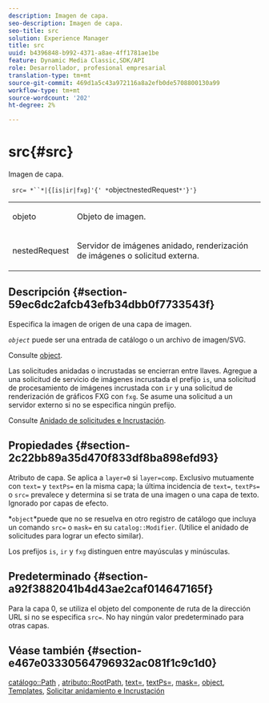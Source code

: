```yaml
---
description: Imagen de capa.
seo-description: Imagen de capa.
seo-title: src
solution: Experience Manager
title: src
uuid: b4396848-b992-4371-a8ae-4ff1781ae1be
feature: Dynamic Media Classic,SDK/API
role: Desarrollador, profesional empresarial
translation-type: tm+mt
source-git-commit: 469d1a5c43a972116a8a2efb0de5708800130a99
workflow-type: tm+mt
source-wordcount: '202'
ht-degree: 2%

---
```



# src{#src}

Imagen de capa.

` src= *``*|{[is|ir|fxg]'{' *`objectnestedRequest`*'}'}`

<table id="simpletable_59104309B8284B21ABCE7DC95BF5A273"> 
 <tr class="strow"> 
  <td class="stentry"> <p> <span class="varname"> objeto </span> </p> </td> 
  <td class="stentry"> <p>Objeto de imagen. </p> </td> 
 </tr> 
 <tr class="strow"> 
  <td class="stentry"> <p> <span class="varname"> nestedRequest  </span> </p> </td> 
  <td class="stentry"> <p>Servidor de imágenes anidado, renderización de imágenes o solicitud externa. </p> </td> 
 </tr> 
</table>

## Descripción {#section-59ec6dc2afcb43efb34dbb0f7733543f}

Especifica la imagen de origen de una capa de imagen.

*`object`* puede ser una entrada de catálogo o un archivo de imagen/SVG.

Consulte [object](../../../../../is-api/http-ref/image-serving-api-ref/c-http-protocol-reference/c-data-types/r-object.md#reference-2591bd24548d462782c68d138ef795a0).

Las solicitudes anidadas o incrustadas se encierran entre llaves. Agregue a una solicitud de servicio de imágenes incrustada el prefijo `is`, una solicitud de procesamiento de imágenes incrustada con `ir` y una solicitud de renderización de gráficos FXG con `fxg`. Se asume una solicitud a un servidor externo si no se especifica ningún prefijo.

Consulte [Anidado de solicitudes e Incrustación](../../../../../is-api/http-ref/image-serving-api-ref/c-http-protocol-reference/c-syntax-and-features/r-request-nesting-and-embedding.md#reference-38ec66d4062046589e16c39bf1c6049b).

## Propiedades {#section-2c22bb89a35d470f833df8ba898efd93}

Atributo de capa. Se aplica a `layer=0` si `layer=comp`. Exclusivo mutuamente con `text=` y `textPs=` en la misma capa; la última incidencia de `text=`, `textPs=` o `src=` prevalece y determina si se trata de una imagen o una capa de texto. Ignorado por capas de efecto.

*`object`*puede que no se resuelva en otro registro de catálogo que incluya un comando `src=` o `mask=` en su `catalog::Modifier`. (Utilice el anidado de solicitudes para lograr un efecto similar).

Los prefijos `is`, `ir` y `fxg` distinguen entre mayúsculas y minúsculas.

## Predeterminado {#section-a92f3882041b4d43ae2caf014647165f}

Para la capa 0, se utiliza el objeto del componente de ruta de la dirección URL si no se especifica `src=`. No hay ningún valor predeterminado para otras capas.

## Véase también {#section-e467e03330564796932ac081f1c9c1d0}

[catálogo::Path](/help/aem-is-ir-api/is-api/image-catalog/image-serving-api-ref/c-image-catalog-reference/c-image-svg-data-reference/c-image-data-reference/r-path-cat.md) ,  [atributo::RootPath](../../../../../is-api/image-catalog/image-serving-api-ref/c-image-catalog-reference/c-attributes-reference/r-rootpath.md#reference-17d57e5967be403b8408fa7214017494),  [text=](../../../../../is-api/http-ref/image-serving-api-ref/c-http-protocol-reference/c-command-reference/r-text.md#reference-84634052e48548539a1ef63cbe41f22f),  [textPs=](../../../../../is-api/http-ref/image-serving-api-ref/c-http-protocol-reference/c-command-reference/r-textps.md#reference-4209a2a6169f44278da2647cfb0cd767),  [mask=](../../../../../is-api/http-ref/image-serving-api-ref/c-http-protocol-reference/c-command-reference/r-mask.md#reference-922254e027404fb890b850e2723ee06e),  [object](../../../../../is-api/http-ref/image-serving-api-ref/c-http-protocol-reference/c-data-types/r-object.md#reference-2591bd24548d462782c68d138ef795a0),  [Templates](../../../../../is-api/http-ref/image-serving-api-ref/c-http-protocol-reference/c-templates/c-templates.md#concept-3cd2d2adae0e41b2979b9640244d4d3e),  [Solicitar anidamiento e Incrustación](../../../../../is-api/http-ref/image-serving-api-ref/c-http-protocol-reference/c-syntax-and-features/r-request-nesting-and-embedding.md#reference-38ec66d4062046589e16c39bf1c6049b)
